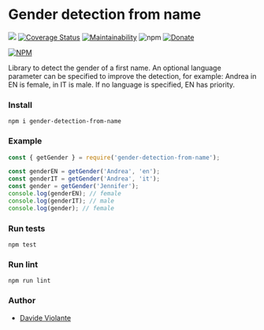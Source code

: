# Gender detection from name
[![](https://github.com/davideviolante/gender-detection-from-name/workflows/Node.js%20CI/badge.svg)](https://github.com/DavideViolante/gender-detection-from-name/actions?query=workflow%3A"Node.js+CI") [![Coverage Status](https://coveralls.io/repos/github/DavideViolante/gender-detection-from-name/badge.svg?branch=master)](https://coveralls.io/github/DavideViolante/gender-detection-from-name?branch=master) [![Maintainability](https://api.codeclimate.com/v1/badges/ded2c349739e4d87130b/maintainability)](https://codeclimate.com/github/DavideViolante/gender-detection-from-name/maintainability) ![npm](https://img.shields.io/npm/dm/gender-detection-from-name) [![Donate](https://img.shields.io/badge/paypal-donate-179BD7.svg)](https://www.paypal.me/dviolante)

[![NPM](https://nodei.co/npm/gender-detection-from-name.png)](https://nodei.co/npm/gender-detection-from-name/)

Library to detect the gender of a first name. An optional language parameter can be specified to improve the detection, for example: Andrea in EN is female, in IT is male. If no language is specified, EN has priority.

### Install
`npm i gender-detection-from-name`

### Example
```js
const { getGender } = require('gender-detection-from-name');

const genderEN = getGender('Andrea', 'en');
const genderIT = getGender('Andrea', 'it');
const gender = getGender('Jennifer');
console.log(genderEN); // female
console.log(genderIT); // male
console.log(gender); // female
```

### Run tests
```npm test```

### Run lint
```npm run lint```

### Author
- [Davide Violante](https://github.com/DavideViolante/)
